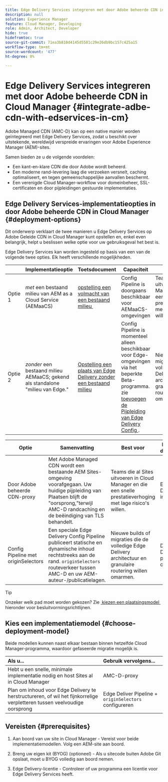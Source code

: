 ```yaml
---
title: Edge Delivery Services integreren met door Adobe beheerde CDN in Cloud Manager
description: null
solution: Experience Manager
feature: Cloud Manager, Developing
role: Admin, Architect, Developer
hide: true
hidefromtoc: true
source-git-commit: 71ea3b810d4145d5581c29e26db9bc157c425a15
workflow-type: tm+mt
source-wordcount: '477'
ht-degree: 0%

---
```



# Edge Delivery Services integreren met door Adobe beheerde CDN in Cloud Manager {#integrate-adbe-cdn-with-edservices-in-cm}

Adobe Managed CDN (AMC-D) kan op een native manier worden geïntegreerd met Edge Delivery Services, zodat u beschikt over uitstekende, wereldwijd verspreide ervaringen voor Adobe Experience Manager (AEM)-sites.

Samen bieden ze u de volgende voordelen:

* Een kant-en-klare CDN die door Adobe wordt beheerd.
* Een moderne rand-levering laag die verzoeken versnelt, caching optimaliseert, en tegen gemeenschappelijke aanvallen beschermt.
* Een verenigde Cloud Manager-workflow voor domeinbeheer, SSL-certificaten en door pijpleidingen gestuurde implementaties.

<!--
Adobe's Edge Delivery Services (EDS) can take advantage of an Adobe managed CDN. EDS is a framework that optimizes website delivery for speed, simplicity, and scalability by pushing content closer to the user through edge nodes. It is not a replacement for a CDN, but rather a way to enhance content delivery, especially when you use the Adobe managed CDN. It offers you the following benefits:

* Adobe-Managed CDN: EDS can use an Adobe-managed CDN, offering features like self-service CDN management and automatic certificate renewal. 
* EDS and AEM: EDS is a feature of AEM as a Cloud Service and works alongside the AEM authoring environment. 
* Performance enhancement: EDS, in conjunction with an Adobe Managed CDN, improves website performance by caching content at edge locations closer to users, reducing latency. 
* Flexibility: EDS provides flexibility in content delivery, allowing your organization to choose between the Adobe-managed CDN or their own CDN setup, based on their needs and existing infrastructure. 
Self-Service CDN Management:
Adobe-managed CDN within EDS enables self-service configuration and management tasks like SSL certificate setup. 
 
Use Cases:
EDS with CDN integration is beneficial for various scenarios, including e-commerce storefronts and websites requiring high performance and scalability. -->

## Edge Delivery Services-implementatieopties in door Adobe beheerde CDN in Cloud Manager {#deployment-options}

Dit onderwerp verklaart de twee manieren u Edge Delivery Services op Adobe Geleide CDN in Cloud Manager kunt opstellen en, enkel even belangrijk, helpt u beslissen welke optie voor uw gebruiksgeval het best is.

Edge Delivery Services kan worden ingesteld op basis van een van de volgende twee opties. Elk heeft verschillende mogelijkheden.

|  | Implementatieoptie | Toetsdocument | Capaciteit | Best voor |
| --- | --- | --- | --- | --- |
| Optie 1 | *met* een bestaand milieu van AEM as a Cloud Service (AEMaaCS) | [&#x200B; opstelling een volmacht van een bestaand milieu &#x200B;](https://www.aem.live/docs/byo-cdn-adobe-managed#option-1-setup-a-proxy-from-an-existing-environment) | Config Pipeline is doorgaans beschikbaar voor AEMaaCS-omgevingen | Teams die al Sites uitvoeren in Cloud Manager en die een snelle prestatieverhoging met lage risico&#39;s willen. |
| Optie 2 | *zonder* een bestaand milieu AEMaaCS; gekend als standalone &quot;milieu van Edge.&quot; | [&#x200B; Opstelling een plaats van Edge Delivery zonder een bestaand milieu &#x200B;](https://www.aem.live/docs/byo-cdn-adobe-managed#option-2-setup-an-edge-delivery-site-without-an-existing-environment) | Config Pipeline is momenteel alleen beschikbaar voor Edge-omgevingen via het beperkte Beta-programma.<br> zie [&#x200B; toevoegen de Pijpleiding van Edge Delivery Config &#x200B;](help/implementing/cloud-manager/release-notes/current.md##add-eds-pipeline). | Nieuwe builds of migraties die de volledige Edge Delivery architectuur en granulaire routering willen omarmen. |

<!-- Ultimately this URL above will need to be updated on GA -->

| Optie | Samenvatting | Best voor | Belangrijke documenten |
| --- | --- | --- | --- |
| Door Adobe beheerde CDN-proxy | Met Adobe Managed CDN wordt een bestaande AEM Sites-omgeving voorafgegaan. Uw huidige pijpleiding van Plaatsen blijft de &quot;oorsprong,&quot;terwijl AMC-D randcaching en de beëindiging van TLS behandelt. | Teams die al Sites uitvoeren in Cloud Manager en die een snelle prestatieverhoging met lage risico&#39;s willen. | Een AMC-D-proxy instellen |
| Config Pipeline met originSelectors | Een speciale Edge Delivery Config Pipeline publiceert statische en dynamische inhoud rechtstreeks aan de rand. `originSelectors` routeverkeer tussen AMC-D en uw AEM-auteur-/publicatielagen. | Nieuwe builds of migraties die de volledige Edge Delivery architectuur en granulaire routering willen omarmen. | De Edge Delivery-pijplijn configureren |

>[!TIP]
>
>Onzeker welk pad moet worden gekozen? Zie [&#x200B; kiezen een plaatsingsmodel &#x200B;](#choose-deployment-model) hieronder voor besluitvormingsrichtlijnen.

## Kies een implementatiemodel {#choose-deployment-model}

Beide modellen kunnen naast elkaar bestaan binnen hetzelfde Cloud Manager-programma, waardoor gefaseerde migratie mogelijk is.

| Als u... | Gebruik vervolgens... |
| :--- | :--- |
| Hebt u een snelle, minimale implementatie nodig en host Sites al in Cloud Manager | AMC-D-proxy |
| Plan om inhoud voor Edge Delivery te herstructureren, of wil het fijnkorrelige verpletteren tussen veelvoudige oorsprong | Edge Deliver Pipeline + `originSelectors` configureren |

## Vereisten {#prerequisites}

1. Aan boord van uw site in Cloud Manager - Vereist voor beide implementatiemodellen. Volg een AEM-site aan boord.

2. Breng uw eigen kit (BYOG) (optioneel) - Als u sitecode buiten Adobe Git opslaat, moet u BYOG volledig aan boord nemen.

3. Edge Delivery-licentie - Controleer of uw programma een licentie voor Edge Delivery Services heeft.


